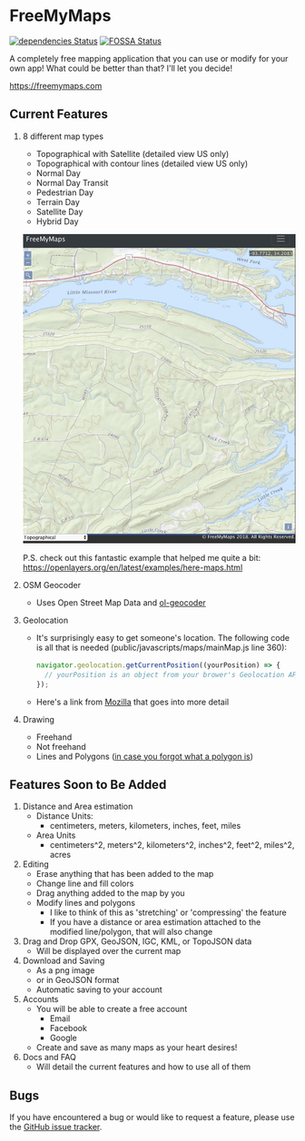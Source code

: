 # FreeMyMaps

[![dependencies Status](https://david-dm.org/dhull33/FreeMyMaps.svg)](https://david-dm.org/dhull33/FreeMyMaps)
[![FOSSA Status](https://app.fossa.io/api/projects/git%2Bgithub.com%2Fdhull33%2FFreeMyMaps.svg?type=shield)](https://app.fossa.io/projects/git%2Bgithub.com%2Fdhull33%2FFreeMyMaps?ref=badge_shield)

A completely free mapping application that you can use or modify for your own app! What could be better than that? I'll let you decide!

https://freemymaps.com

## Current Features

1. 8 different map types

   - Topographical with Satellite (detailed view US only)
   - Topographical with contour lines (detailed view US only)
   - Normal Day
   - Normal Day Transit
   - Pedestrian Day
   - Terrain Day
   - Satellite Day
   - Hybrid Day

   ![](./public/images/topo-screen-shot.png)

   P.S. check out this fantastic example that helped me quite a bit: https://openlayers.org/en/latest/examples/here-maps.html

2. OSM Geocoder
   - Uses Open Street Map Data and [ol-geocoder](https://github.com/jonataswalker/ol-geocoder)
3. Geolocation

   - It's surprisingly easy to get someone's location. The following code is all that is needed (public/javascripts/maps/mainMap.js line 360):

     ```javascript
     navigator.geolocation.getCurrentPosition((yourPosition) => {
       // yourPosition is an object from your brower's Geolocation API
     });
     ```

   - Here's a link from [Mozilla](https://developer.mozilla.org/en-US/docs/Web/API/Geolocation_API) that goes into more detail

4. Drawing
   - Freehand
   - Not freehand
   - Lines and Polygons ([in case you forgot what a polygon is](https://en.wikipedia.org/wiki/Polygon))

## Features Soon to Be Added

1. Distance and Area estimation
   - Distance Units:
     - centimeters, meters, kilometers, inches, feet, miles
   - Area Units
     - centimeters^2, meters^2, kilometers^2, inches^2, feet^2, miles^2, acres
2. Editing
   - Erase anything that has been added to the map
   - Change line and fill colors
   - Drag anything added to the map by you
   - Modify lines and polygons
     - I like to think of this as 'stretching' or 'compressing' the feature
     - If you have a distance or area estimation attached to the modified line/polygon, that will also change
3. Drag and Drop GPX, GeoJSON, IGC, KML, or TopoJSON data
   - Will be displayed over the current map
4. Download and Saving
   - As a png image
   - or in GeoJSON format
   - Automatic saving to your account
5. Accounts
   - You will be able to create a free account
     - Email
     - Facebook
     - Google
   - Create and save as many maps as your heart desires!
6. Docs and FAQ
   - Will detail the current features and how to use all of them

## Bugs

If you have encountered a bug or would like to request a feature, please use the [GitHub issue tracker](https://github.com/dhull33/FreeMyMaps/issues).
